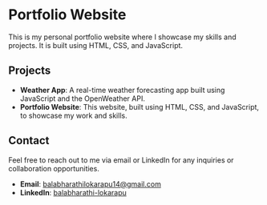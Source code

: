 # Portfolio Website

This is my personal portfolio website where I showcase my skills and projects. It is built using HTML, CSS, and JavaScript.

## Projects

- **Weather App**: A real-time weather forecasting app built using JavaScript and the OpenWeather API.
- **Portfolio Website**: This website, built using HTML, CSS, and JavaScript, to showcase my work and skills.

## Contact

Feel free to reach out to me via email or LinkedIn for any inquiries or collaboration opportunities.

- **Email**: balabharathilokarapu14@gmail.com
- **LinkedIn**: [balabharathi-lokarapu](https://www.linkedin.com/in/balabharathi-lokarapu-86a61b259/)
